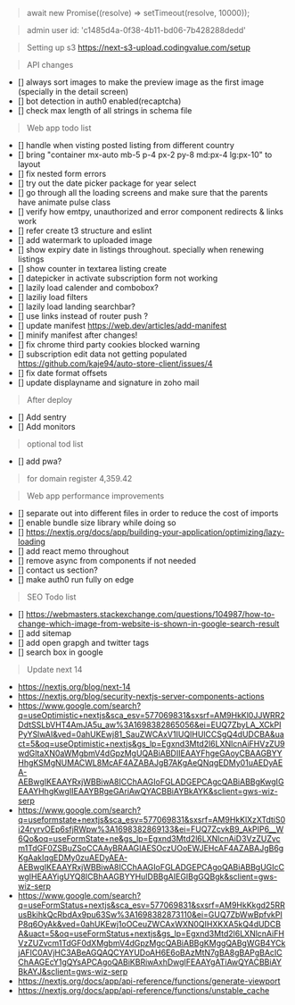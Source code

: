 > await new Promise((resolve) => setTimeout(resolve, 10000));

> admin user id: 'c1485d4a-0f38-4b11-bd06-7b428288dedd'

> Setting up s3
> https://next-s3-upload.codingvalue.com/setup

> API changes
-   [] always sort images to make the preview image as the first image (specially in the detail screen)
-   [] bot detection in auth0 enabled(recaptcha)
-   [] check max length of all strings in schema file

> Web app todo list
-   [] handle when visting posted listing from different country
-   [] bring "container mx-auto mb-5 p-4 px-2 py-8 md:px-4 lg:px-10" to layout
-   [] fix nested form errors
-   [] try out the date picker package for year select
-   [] go through all the loading screens and make sure that the parents have animate pulse class
-   [] verify how emtpy, unauthorized and error component redirects & links work
-   [] refer create t3 structure and eslint
-   [] add watermark to uploaded image
-   [] show expiry date in listings throughout. specially when renewing listings
-   [] show counter in textarea listing create
-   [] datepicker in activate subscription form not working
-   [] lazily load calender and combobox?
-   [] laziliy load filters
-   [] lazily load landing searchbar?
-   [] use links instead of router push ?
-   [] update manifest https://web.dev/articles/add-manifest
-   [] minify manifest after changes!
-   [] fix chrome third party cookies blocked warning
-   [] subscription edit data not getting populated https://github.com/kaje94/auto-store-client/issues/4
-   [] fix date format offsets
-   [] update displayname and signature in zoho mail

> After deploy
-   [] Add sentry
-   [] Add monitors

> optional tod list
-   [] add pwa?


> for domain register 4,359.42



> Web app performance improvements

-   [] separate out into different files in order to reduce the cost of imports
-   [] enable bundle size library while doing so
-   [] https://nextjs.org/docs/app/building-your-application/optimizing/lazy-loading
-   [] add react memo throughout
-   [] remove async from components if not needed
-   [] contact us section?
-   [] make auth0 run fully on edge

> SEO Todo list
-   [] https://webmasters.stackexchange.com/questions/104987/how-to-change-which-image-from-website-is-shown-in-google-search-result
-   [] add sitemap
-   [] add open grapgh and twitter tags
-   [] search box in google


> Update next 14
-   https://nextjs.org/blog/next-14
-   https://nextjs.org/blog/security-nextjs-server-components-actions
-   https://www.google.com/search?q=useOptimistic+nextjs&sca_esv=577069831&sxsrf=AM9HkKl0JJWRR2DdtSSLbVHT4AmJA5u_aw%3A1698382865056&ei=EUQ7ZbyLA_XCkPIPyYSlwAI&ved=0ahUKEwj81_SauZWCAxV1IUQIHUlCCSgQ4dUDCBA&uact=5&oq=useOptimistic+nextjs&gs_lp=Egxnd3Mtd2l6LXNlcnAiFHVzZU9wdGltaXN0aWMgbmV4dGpzMgUQABiABDIIEAAYFhgeGAoyCBAAGBYYHhgKSMgNUMACWL8McAF4AZABAJgB7AKgAeQNqgEDMy01uAEDyAEA-AEBwgIKEAAYRxjWBBiwA8ICChAAGIoFGLADGEPCAgcQABiABBgKwgIGEAAYHhgKwgIIEAAYBRgeGAriAwQYACBBiAYBkAYK&sclient=gws-wiz-serp
-   https://www.google.com/search?q=useformstate+nextjs&sca_esv=577069831&sxsrf=AM9HkKlXzXTdtiS0i24ryrvOEp6sfjRWpw%3A1698382869133&ei=FUQ7ZcvkB9_AkPIP6__W6Qo&oq=useFormState+ne&gs_lp=Egxnd3Mtd2l6LXNlcnAiD3VzZUZvcm1TdGF0ZSBuZSoCCAAyBRAAGIAESOczUOoEWJEHcAF4AZABAJgB6gKgAakIqgEDMy0zuAEDyAEA-AEBwgIKEAAYRxjWBBiwA8ICChAAGIoFGLADGEPCAgoQABiABBgUGIcCwgIHEAAYigUYQ8ICBhAAGBYYHuIDBBgAIEGIBgGQBgk&sclient=gws-wiz-serp
-   https://www.google.com/search?q=useFormStatus+nextjs&sca_esv=577069831&sxsrf=AM9HkKkgd25RRusBkihkQcRbdAx9pu63Sw%3A1698382873110&ei=GUQ7ZbWwBpfvkPIP8q6OyAk&ved=0ahUKEwj1oOCeuZWCAxWXN0QIHXKXA5kQ4dUDCBA&uact=5&oq=useFormStatus+nextjs&gs_lp=Egxnd3Mtd2l6LXNlcnAiFHVzZUZvcm1TdGF0dXMgbmV4dGpzMgcQABiABBgKMggQABgWGB4YCkjAFlC0AVjHC3ABeAGQAQCYAYUDoAH6E6oBAzMtN7gBA8gBAPgBAcICChAAGEcY1gQYsAPCAgoQABiKBRiwAxhDwgIFEAAYgATiAwQYACBBiAYBkAYJ&sclient=gws-wiz-serp
-   https://nextjs.org/docs/app/api-reference/functions/generate-viewport
-   https://nextjs.org/docs/app/api-reference/functions/unstable_cache

